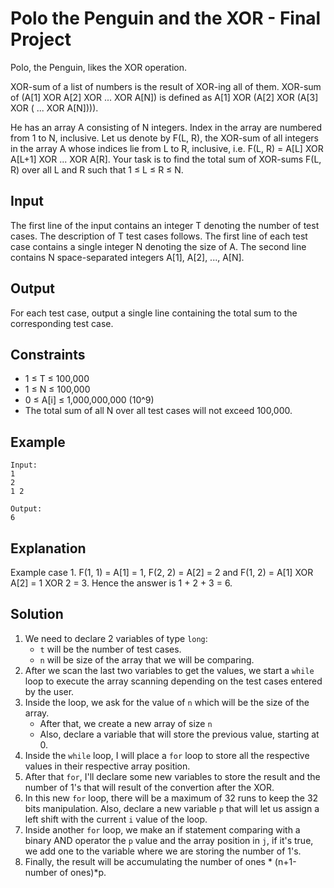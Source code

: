 # Polo the Penguin and the XOR - Final Project
Polo, the Penguin, likes the XOR operation.

XOR-sum of a list of numbers is the result of XOR-ing all of them. XOR-sum of (A[1] XOR A[2] XOR ... XOR A[N]) is defined as A[1] XOR (A[2] XOR (A[3] XOR ( ... XOR A[N]))).

He has an array A consisting of N integers. Index in the array are numbered from 1 to N, inclusive. Let us denote by F(L, R), the XOR-sum of all integers in the array A whose indices lie from L to R, inclusive, i.e. F(L, R) = A[L] XOR A[L+1] XOR ... XOR A[R]. Your task is to find the total sum of XOR-sums F(L, R) over all L and R such that 1 ≤ L ≤ R ≤ N.

## Input
The first line of the input contains an integer T denoting the number of test cases. The description of T test cases follows. The first line of each test case contains a single integer N denoting the size of A. The second line contains N space-separated integers A[1], A[2], ..., A[N].

## Output
For each test case, output a single line containing the total sum to the corresponding test case.

## Constraints
- 1 ≤ T ≤ 100,000
- 1 ≤ N ≤ 100,000
- 0 ≤ A[i] ≤ 1,000,000,000 (10^9)
- The total sum of all N over all test cases will not exceed 100,000.

## Example
```
Input:
1
2
1 2
```
```
Output:
6
```

## Explanation
Example case 1. F(1, 1) = A[1] = 1, F(2, 2) = A[2] = 2 and F(1, 2) = A[1] XOR A[2] = 1 XOR 2 = 3. Hence the answer is 1 + 2 + 3 = 6.

## Solution
1. We need to declare 2 variables of type `long`:
    - `t` will be the number of test cases.
    - `n` will be size of the array that we will be comparing.
2. After we scan the last two variables to get the values, we start a `while` loop to execute the array scanning depending on the test cases entered by the user.
3. Inside the loop, we ask for the value of `n` which will be the size of the array.
    - After that, we create a new array of size `n`
    - Also, declare a variable that will store the previous value, starting at 0.
4. Inside the `while` loop, I will place a `for` loop to store all the respective values in their respective array position.
5. After that `for`, I'll declare some new variables to store the result and the number of 1's that will result of the convertion after the XOR.
6. In this new `for` loop, there will be a maximum of 32 runs to keep the 32 bits manipulation. Also, declare a new variable `p` that will let us assign a left shift with the current `i` value of the loop.
7. Inside another `for` loop, we make an if statement comparing with a binary AND operator the `p` value and the array position in `j`, if it's true, we add one to the variable where we are storing the number of 1's.
8. Finally, the result will be accumulating the number of ones * (n+1-number of ones)*p. 
